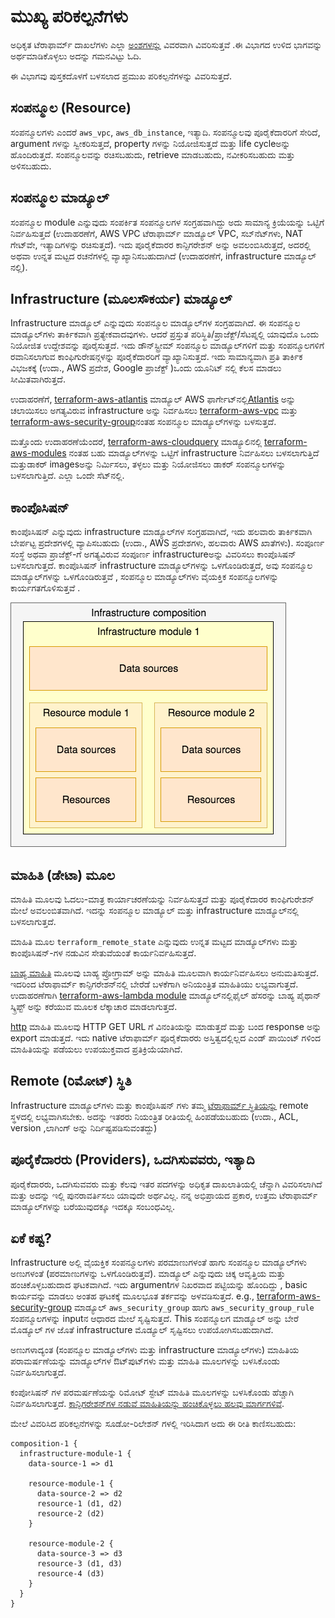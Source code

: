 # ಮುಖ್ಯ ಪರಿಕಲ್ಪನೆಗಳು

ಅಧಿಕೃತ ಟೆರಾಫಾರ್ಮ್ ದಾಖಲೆಗಳು ಎಲ್ಲಾ [ಅಂಶಗಳನ್ನು](https://www.terraform.io/docs/configuration/index.html) ವಿವರವಾಗಿ ವಿವರಿಸುತ್ತವೆ .ಈ ವಿಭಾಗದ ಉಳಿದ ಭಾಗವನ್ನು ಅರ್ಥಮಾಡಿಕೊಳ್ಳಲು ಅದನ್ನು ಗಮನವಿಟ್ಟು ಓದಿ.

ಈ ವಿಭಾಗವು ಪುಸ್ತಕದೊಳಗೆ ಬಳಸಲಾದ ಪ್ರಮುಖ ಪರಿಕಲ್ಪನೆಗಳನ್ನು ವಿವರಿಸುತ್ತದೆ.

## ಸಂಪನ್ಮೂಲ (Resource)

ಸಂಪನ್ಮೂಲಗಳು ಎಂದರೆ `aws_vpc`, `aws_db_instance`, ಇತ್ಯಾದಿ. ಸಂಪನ್ಮೂಲವು ಪೂರೈಕೆದಾರರಿಗೆ ಸೇರಿದೆ, argument ಗಳನ್ನು ಸ್ವೀಕರಿಸುತ್ತದೆ, property ಗಳನ್ನು ನಿಯೋಜಿಸುತ್ತದೆ ಮತ್ತು life cycleಅನ್ನು ಹೊಂದಿರುತ್ತದೆ. ಸಂಪನ್ಮೂಲವನ್ನು ರಚಿಸಬಹುದು, retrieve ಮಾಡಬಹುದು, ನವೀಕರಿಸಬಹುದು ಮತ್ತು ಅಳಿಸಬಹುದು.

## ಸಂಪನ್ಮೂಲ ಮಾಡ್ಯೂಲ್

ಸಂಪನ್ಮೂಲ module ಎನ್ನುವುದು ಸಂಪರ್ಕಿತ ಸಂಪನ್ಮೂಲಗಳ ಸಂಗ್ರಹವಾಗಿದ್ದು ಅದು ಸಾಮಾನ್ಯ ಕ್ರಿಯೆಯನ್ನು ಒಟ್ಟಿಗೆ ನಿರ್ವಹಿಸುತ್ತದೆ (ಉದಾಹರಣೆಗೆ, AWS VPC ಟೆರಾಫಾರ್ಮ್ ಮಾಡ್ಯೂಲ್ VPC, ಸಬ್‌ನೆಟ್‌ಗಳು, NAT ಗೇಟ್‌ವೇ, ಇತ್ಯಾದಿಗಳನ್ನು ರಚಿಸುತ್ತದೆ). ಇದು ಪೂರೈಕೆದಾರರ ಕಾನ್ಫಿಗರೇಶನ್ ಅನ್ನು ಅವಲಂಬಿಸಿರುತ್ತದೆ, ಅದರಲ್ಲಿ ಅಥವಾ ಉನ್ನತ ಮಟ್ಟದ ರಚನೆಗಳಲ್ಲಿ ವ್ಯಾಖ್ಯಾನಿಸಬಹುದಾಗಿದೆ (ಉದಾಹರಣೆಗೆ, infrastructure ಮಾಡ್ಯೂಲ್ ನಲ್ಲಿ).

## Infrastructure (ಮೂಲಸೌಕರ್ಯ) ಮಾಡ್ಯೂಲ್

Infrastructure ಮಾಡ್ಯೂಲ್ ಎನ್ನುವುದು ಸಂಪನ್ಮೂಲ ಮಾಡ್ಯೂಲ್‌ಗಳ ಸಂಗ್ರಹವಾಗಿದೆ. ಈ ಸಂಪನ್ಮೂಲ ಮಾಡ್ಯೂಲ್‌ಗಳು ತಾರ್ಕಿಕವಾಗಿ ಪ್ರತ್ಯೇಕವಾದವುಗಳು. ಆದರೆ ಪ್ರಸ್ತುತ ಪರಿಸ್ಥಿತಿ/ಪ್ರಾಜೆಕ್ಟ್/ಸೆಟಪ್ನಲ್ಲಿ ಯಾವುದೊ ಒಂದು ನಿಯೋಜಿತ ಉದ್ದೇಶವನ್ನು ಪೂರೈಸುತ್ತದೆ. ಇದು ಡೌನ್‌ಸ್ಟ್ರೀಮ್ ಸಂಪನ್ಮೂಲ ಮಾಡ್ಯೂಲ್‌ಗಳಿಗೆ ಮತ್ತು ಸಂಪನ್ಮೂಲಗಳಿಗೆ ರವಾನಿಸಲಾಗುವ ಕಾಂಫಿಗುರೇಷನ್ಗಳನ್ನು ಪೂರೈಕೆದಾರರಿಗೆ ವ್ಯಾಖ್ಯಾನಿಸುತ್ತದೆ. ಇದು ಸಾಮಾನ್ಯವಾಗಿ ಪ್ರತಿ ತಾರ್ಕಿಕ ವಿಭಜಕಕ್ಕೆ (ಉದಾ., AWS ಪ್ರದೇಶ, Google ಪ್ರಾಜೆಕ್ಟ್ )ಒಂದು ಯೂನಿಟ್ ನಲ್ಲಿ ಕೆಲಸ ಮಾಡಲು ಸೀಮಿತವಾಗಿರುತ್ತದೆ.

ಉದಾಹರಣೆಗೆ, [terraform-aws-atlantis](https://github.com/terraform-aws-modules/terraform-aws-atlantis/) ಮಾಡ್ಯೂಲ್ AWS ಫಾರ್ಗೇಟ್‌ನಲ್ಲಿ[Atlantis](https://www.runatlantis.io) ಅನ್ನು ಚಲಾಯಿಸಲು ಅಗತ್ಯವಿರುವ infrastructure ಅನ್ನು ನಿರ್ವಹಿಸಲು [terraform-aws-vpc](https://github.com/terraform-aws-modules/terraform-aws-vpc/) ಮತ್ತು [terraform-aws-security-group](https://github.com/terraform-aws-modules/terraform-aws-security-group/)ನಂತಹ ಸಂಪನ್ಮೂಲ ಮಾಡ್ಯೂಲ್‌ಗಳನ್ನು ಬಳಸುತ್ತದೆ.

ಮತ್ತೊಂದು ಉದಾಹರಣೆಯೆಂದರೆ, [terraform-aws-cloudquery](https://github.com/cloudquery/terraform-aws-cloudquery) ಮಾಡ್ಯೂಲಿನಲ್ಲಿ [terraform-aws-modules](https://github.com/terraform-aws-modules/) ನಂತಹ ಬಹು ಮಾಡ್ಯೂಲ್‌ಗಳನ್ನು ಒಟ್ಟಿಗೆ infrastructure ನಿರ್ವಹಿಸಲು  ಬಳಸಲಾಗುತ್ತಿದೆ ಮತ್ತುಡಾಕರ್ imagesಅನ್ನು ನಿರ್ಮಿಸಲು, ತಳ್ಳಲು ಮತ್ತು ನಿಯೋಜಿಸಲು ಡಾಕರ್ ಸಂಪನ್ಮೂಲಗಳನ್ನು ಬಳಸಲಾಗುತ್ತಿದೆ. ಎಲ್ಲಾ ಒಂದೇ ಸೆಟ್‌ನಲ್ಲಿ.

## ಕಾಂಪೊಸಿಷನ್

ಕಾಂಪೊಸಿಷನ್ ಎನ್ನುವುದು infrastructure ಮಾಡ್ಯೂಲ್‌ಗಳ ಸಂಗ್ರಹವಾಗಿದೆ, ಇದು ಹಲವಾರು ತಾರ್ಕಿಕವಾಗಿ ಬೇರ್ಪಟ್ಟ ಪ್ರದೇಶಗಳಲ್ಲಿ ವ್ಯಾಪಿಸಬಹುದು (ಉದಾ., AWS ಪ್ರದೇಶಗಳು, ಹಲವಾರು AWS ಖಾತೆಗಳು). ಸಂಪೂರ್ಣ ಸಂಸ್ಥೆ ಅಥವಾ ಪ್ರಾಜೆಕ್ಟ್-ಗೆ ಅಗತ್ಯವಿರುವ ಸಂಪೂರ್ಣ infrastructureಅನ್ನು ವಿವರಿಸಲು ಕಾಂಪೊಸಿಷನ್ ಬಳಸಲಾಗುತ್ತದೆ. ಕಾಂಪೊಸಿಷನ್ infrastructure ಮಾಡ್ಯೂಲ್‌ಗಳನ್ನು ಒಳಗೊಂಡಿರುತ್ತದೆ, ಅವು ಸಂಪನ್ಮೂಲ ಮಾಡ್ಯೂಲ್‌ಗಳನ್ನು ಒಳಗೊಂಡಿರುತ್ತವೆ , ಸಂಪನ್ಮೂಲ ಮಾಡ್ಯೂಲ್‌ಗಳು ವೈಯಕ್ತಿಕ ಸಂಪನ್ಮೂಲಗಳನ್ನು ಕಾರ್ಯಗತಗೊಳಿಸುತ್ತವೆ .

![Simple infrastructure composition](.gitbook/assets/composition-1.png)

## ಮಾಹಿತಿ (ಡೇಟಾ) ಮೂಲ

ಮಾಹಿತಿ ಮೂಲವು ಓದಲು-ಮಾತ್ರ ಕಾರ್ಯಾಚರಣೆಯನ್ನು ನಿರ್ವಹಿಸುತ್ತದೆ ಮತ್ತು ಪೂರೈಕೆದಾರರ ಕಾಂಫಿಗುರೇಶನ್ ಮೇಲೆ ಅವಲಂಬಿತವಾಗಿದೆ. ಇದನ್ನು ಸಂಪನ್ಮೂಲ ಮಾಡ್ಯೂಲ್ ಮತ್ತು infrastructure ಮಾಡ್ಯೂಲ್‌ನಲ್ಲಿ ಬಳಸಲಾಗುತ್ತದೆ.

ಮಾಹಿತಿ ಮೂಲ `terraform_remote_state` ಎನ್ನುವುದು ಉನ್ನತ ಮಟ್ಟದ ಮಾಡ್ಯೂಲ್‌ಗಳು ಮತ್ತು ಕಾಂಪೊಸಿಷನ್-ಗಳ ನಡುವಿನ ಸೇತುವೆಯಂತೆ ಕಾರ್ಯನಿರ್ವಹಿಸುತ್ತದೆ.

[ಬಾಹ್ಯ ಮಾಹಿತಿ](https://registry.terraform.io/providers/hashicorp/external/latest/docs/data-sources/data\_source) ಮೂಲವು ಬಾಹ್ಯ ಪ್ರೋಗ್ರಾಮ್ ಅನ್ನು ಮಾಹಿತಿ ಮೂಲವಾಗಿ ಕಾರ್ಯನಿರ್ವಹಿಸಲು ಅನುಮತಿಸುತ್ತದೆ. ಇದರಿಂದ ಟೆರಾಫಾರ್ಮ್ ಕಾನ್ಫಿಗರೇಶನ್‌ನಲ್ಲಿ ಬೇರೆಡೆ ಬಳಕೆಗಾಗಿ ಅನಿಯಂತ್ರಿತ ಮಾಹಿತಿಯು ಲಭ್ಯವಾಗುತ್ತದೆ. ಉದಾಹರಣೆಗಾಗಿ [terraform-aws-lambda module](https://github.com/terraform-aws-modules/terraform-aws-lambda/blob/258e82b50adc451f51544a2b57fd1f6f8f4a61e4/package.tf#L5-L7) ಮಾಡ್ಯೂಲ್‌ನಲ್ಲಿಫೈಲ್ ಹೆಸರನ್ನು ಬಾಹ್ಯ ಪೈಥಾನ್ ಸ್ಕ್ರಿಪ್ಟ್ ಅನ್ನು ಕರೆಯುವ ಮೂಲಕ ಲೆಕ್ಕಾಚಾರ ಮಾಡಲಾಗುತ್ತದೆ.

[http](https://registry.terraform.io/providers/hashicorp/http/latest/docs/data-sources/http) ಮಾಹಿತಿ ಮೂಲವು HTTP GET URL ಗೆ ವಿನಂತಿಯನ್ನು ಮಾಡುತ್ತದೆ ಮತ್ತು ಬಂದ response ಅನ್ನು export ಮಾಡುತ್ತದೆ. ಇದು native ಟೆರಾಫಾರ್ಮ್ ಪೂರೈಕೆದಾರರು ಅಸ್ತಿತ್ವದಲ್ಲಿಲ್ಲದ ಎಂಡ್ ಪಾಯಿಂಟ್ ಗಳಿಂದ ಮಾಹಿತಿಯನ್ನು ಪಡೆಯಲು ಉಪಯುಕ್ತವಾದ ಪ್ರತಿಕ್ರಿಯೆಯಾಗಿದೆ.

## Remote (ರಿಮೋಟ್) ಸ್ಥಿತಿ

Infrastructure ಮಾಡ್ಯೂಲ್‌ಗಳು ಮತ್ತು ಕಾಂಪೊಸಿಷನ್ ಗಳು ತಮ್ಮ [ಟೆರಾಫಾರ್ಮ್ ಸ್ಥಿತಿಯನ್ನು](https://www.terraform.io/docs/language/state/index.html) remote ಸ್ಥಳದಲ್ಲಿ ಲಭ್ಯವಾಗಿಸಬೇಕು. ಅದನ್ನು ಇತರರು ನಿಯಂತ್ರಿತ ರೀತಿಯಲ್ಲಿ ಹಿಂಪಡೆಯಬಹುದು (ಉದಾ., ACL, version ,ಲಾಗಿಂಗ್ ಅನ್ನು ನಿರ್ದಿಷ್ಟಪಡಿಸುವಂತದ್ದು)

## ಪೂರೈಕೆದಾರರು (Providers), ಒದಗಿಸುವವರು, ಇತ್ಯಾದಿ

ಪೂರೈಕೆದಾರರು, ಒದಗಿಸುವವರು ಮತ್ತು ಕೆಲವು ಇತರ ಪದಗಳನ್ನು ಅಧಿಕೃತ ದಾಖಲಾತಿಯಲ್ಲಿ ಚೆನ್ನಾಗಿ ವಿವರಿಸಲಾಗಿದೆ ಮತ್ತು ಅದನ್ನು ಇಲ್ಲಿ ಪುನರಾವರ್ತಿಸಲು ಯಾವುದೇ ಅರ್ಥವಿಲ್ಲ. ನನ್ನ ಅಭಿಪ್ರಾಯದ ಪ್ರಕಾರ, ಉತ್ತಮ ಟೆರಾಫಾರ್ಮ್ ಮಾಡ್ಯೂಲ್‌ಗಳನ್ನು ಬರೆಯುವುದಕ್ಕೂ ಇದಕ್ಕೂ ಸಂಬಂಧವಿಲ್ಲ.

## ಏಕೆ ಕಷ್ಟ?

Infrastructure ಅಲ್ಲಿ ವೈಯಕ್ತಿಕ ಸಂಪನ್ಮೂಲಗಳು ಪರಮಾಣುಗಳಂತೆ ಹಾಗು ಸಂಪನ್ಮೂಲ ಮಾಡ್ಯೂಲ್‌ಗಳು ಅಣುಗಳಂತೆ (ಪರಮಾಣುಗಳನ್ನು ಒಳಗೊಂಡಿರುತ್ತವೆ). ಮಾಡ್ಯೂಲ್ ಎನ್ನುವುದು ಚಿಕ್ಕ ಆವೃತ್ತಿಯ ಮತ್ತು ಹಂಚಿಕೊಳ್ಳಬಹುದಾದ ಘಟಕವಾಗಿದೆ. ಇದು argumentಗಳ ನಿಖರವಾದ ಪಟ್ಟಿಯನ್ನು ಹೊಂದಿದ್ದು , basic ಕಾರ್ಯವನ್ನು ಮಾಡಲು ಅಂತಹ ಘಟಕಕ್ಕೆ ಮೂಲಭೂತ ತರ್ಕವನ್ನು ಅಳವಡಿಸುತ್ತದೆ. e.g., [terraform-aws-security-group](https://github.com/terraform-aws-modules/terraform-aws-security-group) ಮಾಡ್ಯೂಲ್‌ `aws_security_group` ಹಾಗು `aws_security_group_rule` ಸಂಪನ್ಮೂಲಗಳನ್ನು inputನ ಆಧಾರದ ಮೇಲೆ ಸೃಷ್ಟಿಸುತ್ತದೆ. This ಸಂಪನ್ಮೂಲಗ ಮಾಡ್ಯೂಲ್‌ ಅನ್ನು ಬೇರೆ ಮೊಡ್ಯೂಲ್ ಗಳ ಜೊತೆ infrastructure ಮೊಡ್ಯೂಲ್ ಸೃಷ್ಟಿಸಲು ಉಪಯೋಗಿಸಬಹುದಾಗಿದೆ.

ಅಣುಗಳಾದ್ಯಂತ (ಸಂಪನ್ಮೂಲ ಮಾಡ್ಯೂಲ್‌ಗಳು ಮತ್ತು infrastructure ಮಾಡ್ಯೂಲ್‌ಗಳು) ಮಾಹಿತಿಯ ಪರಾಮರ್ಷಣೆಯನ್ನು ಮಾಡ್ಯೂಲ್‌ಗಳ ಔಟ್‌ಪುಟ್‌ಗಳು ಮತ್ತು ಮಾಹಿತಿ ಮೂಲಗಳನ್ನು ಬಳಸಿಕೊಂಡು ನಿರ್ವಹಿಸಲಾಗುತ್ತದೆ.

ಕಂಪೋಸಿಷನ್ ಗಳ ಪರಮರ್ಷಣೆಯನ್ನು ರಿಮೋಟ್ ಸ್ಟೇಟ್ ಮಾಹಿತಿ ಮೂಲಗಳನ್ನು ಬಳಸಿಕೊಂಡು ಹೆಚ್ಚಾಗಿ ನಿರ್ವಹಿಸಲಾಗುತ್ತದೆ. [ಕಾನ್ಫಿಗರೇಶನ್‌ಗಳ ನಡುವೆ ಮಾಹಿತಿಯನ್ನು ಹಂಚಿಕೊಳ್ಳಲು ಹಲವು ಮಾರ್ಗಗಳಿವೆ](https://www.terraform.io/docs/language/state/remote-state-data.html#alternative-ways-to-share-data-between-configurations).

ಮೇಲೆ ವಿವರಿಸಿದ ಪರಿಕಲ್ಪನೆಗಳನ್ನು ಸೂಡೋ-ರಿಲೇಶನ್ ಗಳಲ್ಲಿ ಇರಿಸಿದಾಗ ಅದು ಈ ರೀತಿ ಕಾಣಿಸಬಹುದು:

```
composition-1 {
  infrastructure-module-1 {
    data-source-1 => d1

    resource-module-1 {
      data-source-2 => d2
      resource-1 (d1, d2)
      resource-2 (d2)
    }

    resource-module-2 {
      data-source-3 => d3
      resource-3 (d1, d3)
      resource-4 (d3)
    }
  }
}
```
